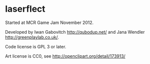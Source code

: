 laserflect
==========

Started at MCR Game Jam November 2012.

Developed by Iwan Gabovitch <http://qubodup.net/>
and Jana Wendler <http://greenplaylab.co.uk/>.

Code license is GPL 3 or later.

Art license is CC0, see http://openclipart.org/detail/173913/
